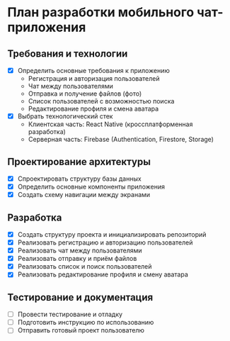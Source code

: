 # План разработки мобильного чат-приложения

## Требования и технологии
- [x] Определить основные требования к приложению
  - Регистрация и авторизация пользователей
  - Чат между пользователями
  - Отправка и получение файлов (фото)
  - Список пользователей с возможностью поиска
  - Редактирование профиля и смена аватара
- [x] Выбрать технологический стек
  - Клиентская часть: React Native (кроссплатформенная разработка)
  - Серверная часть: Firebase (Authentication, Firestore, Storage)

## Проектирование архитектуры
- [x] Спроектировать структуру базы данных
- [x] Определить основные компоненты приложения
- [x] Создать схему навигации между экранами

## Разработка
- [x] Создать структуру проекта и инициализировать репозиторий
- [x] Реализовать регистрацию и авторизацию пользователей
- [x] Реализовать чат между пользователями
- [x] Реализовать отправку и приём файлов
- [x] Реализовать список и поиск пользователей
- [x] Реализовать редактирование профиля и смену аватара

## Тестирование и документация
- [ ] Провести тестирование и отладку
- [ ] Подготовить инструкцию по использованию
- [ ] Отправить готовый проект пользователю

